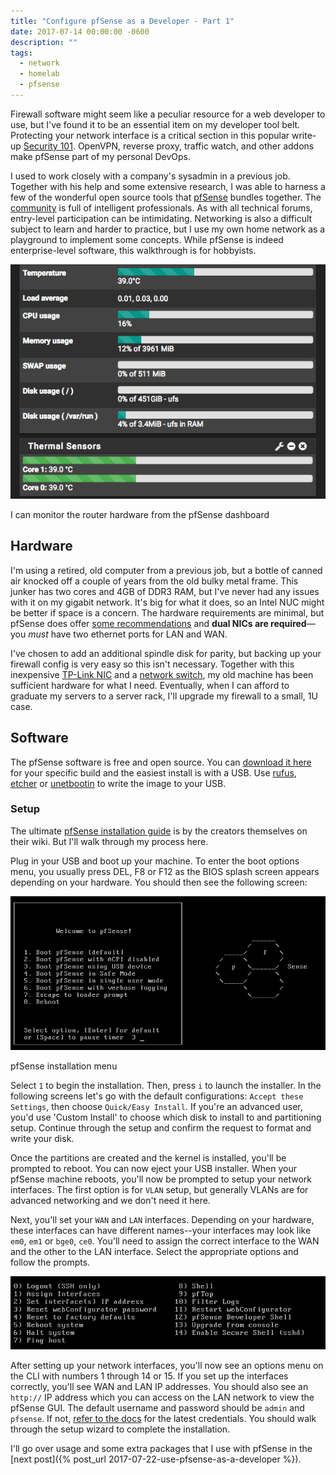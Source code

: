 ```yaml
---
title: "Configure pfSense as a Developer - Part 1"
date: 2017-07-14 00:00:00 -0600
description: ""
tags:
  - network
  - homelab
  - pfsense
---
```


Firewall software might seem like a peculiar resource for a web developer to use, but I've found it to be an essential item on my developer tool belt. Protecting your network interface is a critical section in this popular write-up [Security 101](https://github.com/forter/security-101-for-saas-startups/blob/english/security.md#antivirusfirewall). OpenVPN, reverse proxy, traffic watch, and other addons make pfSense part of my personal DevOps.

I used to work closely with a company's sysadmin in a previous job.
Together with his help and some extensive research, I was able to harness a few of the wonderful open source tools that [pfSense](https://www.pfsense.org/) bundles together.
The [community](https://forum.pfsense.org/) is full of intelligent professionals. As with all technical forums, entry-level participation can be intimidating. Networking is also a difficult subject to learn and harder to practice, but I use my own home network as a playground to implement some concepts. While pfSense is indeed enterprise-level software, this walkthrough is for hobbyists.

![censors](./pfsense1.png)

<figcaption>I can monitor the router hardware from the pfSense dashboard</figcaption>

## Hardware

I'm using a retired, old computer from a previous job, but a bottle of canned air knocked off a couple of years from the old bulky metal frame.
This junker has two cores and 4GB of DDR3 RAM, but I've never had any issues with it on my gigabit network.
It's big for what it does, so an Intel NUC might be better if space is a concern. The hardware requirements are minimal, but pfSense does offer [some recommendations](https://www.pfsense.org/hardware/#requirements) and **dual NICs are required**&mdash;you _must_ have two ethernet ports for LAN and WAN.

I've chosen to add an additional spindle disk for parity, but backing up your firewall config is very easy so this isn't necessary.
Together with this inexpensive [TP-Link NIC](https://www.amazon.com/gp/product/B003CFATNI/ref=oh_aui_search_detailpage?ie=UTF8&psc=1) and a [network switch](https://www.amazon.com/NETGEAR-GS105NA-Ethernet-Replacement-Unmanaged/dp/B0000BVYT3/), my old machine has been sufficient hardware for what I need.
Eventually, when I can afford to graduate my servers to a server rack, I'll upgrade my firewall to a small, 1U case.

## Software

The pfSense software is free and open source. You can [download it here](https://pfsense.org/download/) for your specific build and the easiest install is with a USB. Use [rufus](https://rufus.akeo.ie/), [etcher](https://github.com/resin-io/etcher/) or [unetbootin](http://unetbootin.github.io/) to write the image to your USB.

### Setup

The ultimate [pfSense installation guide](https://doc.pfsense.org/index.php/Installing_pfSense) is by the creators themselves on their wiki. But I'll walk through my process here.

Plug in your USB and boot up your machine. To enter the boot options menu, you usually press DEL, F8 or F12 as the BIOS splash screen appears depending on your hardware. You should then see the following screen:

![setup](./pfsense2.jpg)

<figcaption>pfSense installation menu</figcaption>

Select `1` to begin the installation.
Then, press `i` to launch the installer. In the following screens let's go with the default configurations: `Accept these Settings`, then choose `Quick/Easy Install`.
If you're an advanced user, you'd use 'Custom Install' to choose which disk to install to and partitioning setup.
Continue through the setup and confirm the request to format and write your disk.

Once the partitions are created and the kernel is installed, you'll be prompted to reboot.
You can now eject your USB installer. When your pfSense machine reboots, you'll now be prompted to setup your network interfaces.
The first option is for `VLAN` setup, but generally VLANs are for advanced networking and we don't need it here.

Next, you'll set your `WAN` and `LAN` interfaces.
Depending on your hardware, these interfaces can have different names--your interfaces may look like `em0`, `em1` or `bge0`, `ce0`.
You'll need to assign the correct interface to the WAN and the other to the LAN interface.
Select the appropriate options and follow the prompts.

![options](./pfsense3.jpg)

After setting up your network interfaces, you'll now see an options menu on the CLI with numbers 1 through 14 or 15.
If you set up the interfaces correctly, you'll see WAN and LAN IP addresses.
You should also see an `http://` IP address which you can access on the LAN network to view the pfSense GUI.
The default username and password should be `admin` and `pfsense`. If not, [refer to the docs](https://doc.pfsense.org/index.php/Installing_pfSense) for the latest credentials.
You should walk through the setup wizard to complete the installation.

I'll go over usage and some extra packages that I use with pfSense in the [next post]({% post_url 2017-07-22-use-pfsense-as-a-developer %}).

